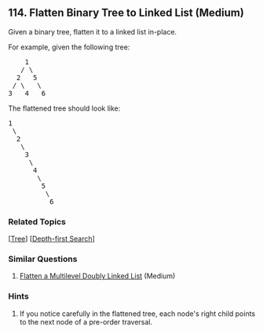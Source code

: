 <!--|This file generated by command(leetcode description); DO NOT EDIT.    |-->
<!--+----------------------------------------------------------------------+-->
<!--|@author    Openset <openset.wang@gmail.com>                           |-->
<!--|@link      https://github.com/openset                                 |-->
<!--|@home      https://github.com/openset/leetcode                        |-->
<!--+----------------------------------------------------------------------+-->

## 114. Flatten Binary Tree to Linked List (Medium)

<p>Given a binary tree, flatten it to a linked list in-place.</p>

<p>For example, given the following tree:</p>

<pre>
    1
   / \
  2   5
 / \   \
3   4   6
</pre>

<p>The flattened tree should look like:</p>

<pre>
1
 \
  2
   \
    3
     \
      4
       \
        5
         \
          6
</pre>


### Related Topics
[[Tree](https://github.com/openset/leetcode/tree/master/tag/tree/README.md)] [[Depth-first Search](https://github.com/openset/leetcode/tree/master/tag/depth-first-search/README.md)] 

### Similar Questions
  1. [Flatten a Multilevel Doubly Linked List](https://github.com/openset/leetcode/tree/master/problems/flatten-a-multilevel-doubly-linked-list) (Medium)

### Hints
  1. If you notice carefully in the flattened tree, each node's right child points to the next node of a pre-order traversal.
